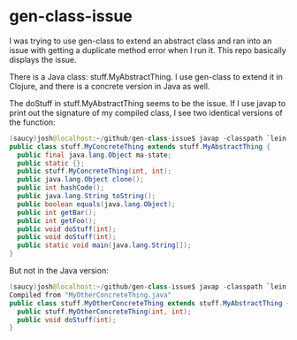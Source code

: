 # gen-class-issue

I was trying to use gen-class to extend an abstract class and ran into
an issue with getting a duplicate method error when I run it. This
repo basically displays the issue.

There is a Java class: stuff.MyAbstractThing. I use gen-class to
extend it in Clojure, and there is a concrete version in Java as well.

The doStuff in stuff.MyAbstractThing seems to be the issue. If I use
javap to print out the signature of my compiled class, I see two identical versions of the function:

```java
(saucy)josh@localhost:~/github/gen-class-issue$ javap -classpath `lein classpath` stuff.MyConcreteThing
public class stuff.MyConcreteThing extends stuff.MyAbstractThing {
  public final java.lang.Object ma-state;
  public static {};
  public stuff.MyConcreteThing(int, int);
  public java.lang.Object clone();
  public int hashCode();
  public java.lang.String toString();
  public boolean equals(java.lang.Object);
  public int getBar();
  public int getFoo();
  public void doStuff(int);
  public void doStuff(int);
  public static void main(java.lang.String[]);
}
```

But not in the Java version:

```java
(saucy)josh@localhost:~/github/gen-class-issue$ javap -classpath `lein classpath` stuff.MyOtherConcreteThing
Compiled from "MyOtherConcreteThing.java"
public class stuff.MyOtherConcreteThing extends stuff.MyAbstractThing {
  public stuff.MyOtherConcreteThing(int, int);
  public void doStuff(int);
}
```
